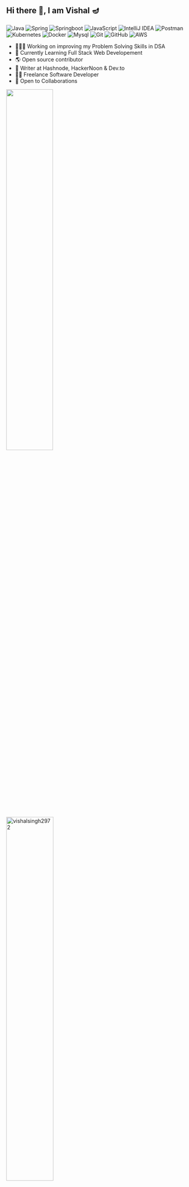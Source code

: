 ## Hi there 👋, I am Vishal 🪔

![Java](https://img.shields.io/badge/Java-ED8B00?style=for-the-badge&logo=Java&logoColor=white)
![Spring](https://img.shields.io/badge/Spring-6DB33F?style=for-the-badge&logo=spring&logoColor=white)
![Springboot](https://img.shields.io/badge/Spring_Boot-754111?style=for-the-badge&logo=spring-boot)
![JavaScript](https://img.shields.io/badge/JavaScript-F7DF1E?style=for-the-badge&logo=javascript&logoColor=black)
![IntelliJ IDEA](https://img.shields.io/badge/IntelliJ-521369.svg?style=for-the-badge&logo=intellij-idea&logoColor=white)
![Postman](https://img.shields.io/badge/Postman-FF6C37?style=for-the-badge&logo=postman&logoColor=white)
![Kubernetes](https://img.shields.io/badge/kubernetes-%23326ce5.svg?style=for-the-badge&logo=kubernetes&logoColor=white)
![Docker](https://img.shields.io/badge/docker-%230db7ed.svg?style=for-the-badge&logo=docker&logoColor=white)
![Mysql](https://img.shields.io/badge/MySQL-005C84?style=for-the-badge&logo=mysql&logoColor=white)
![Git](https://img.shields.io/badge/git-%23F05033.svg?style=for-the-badge&logo=git&logoColor=white)
![GitHub](https://img.shields.io/badge/github-%23121011.svg?style=for-the-badge&logo=github&logoColor=white)
![AWS](https://img.shields.io/badge/AWS-%23FF2900.svg?style=for-the-badge&logo=amazon-aws&logoColor=white)

- 🧑🏻‍💻 Working on improving my Problem Solving Skills in DSA 
- 🦿 Currently Learning Full Stack Web Developement 
- 🌎 Open source contributor                                                          
- 📝 Writer at Hashnode, HackerNoon & Dev.to
- 👨‍💻 Freelance Software Developer
- 🤝 Open to Collaborations

<div>
  
  <a title="GitHub Readme Stats"><img src="https://fabianocouto-readme-stats.vercel.app/api?username=vishalsingh2972&show_icons=true&include_all_commits=true&count_private=true&theme=github_dark_dimmed&hide=stars&line_height=28&v1&rank_icon=github&text_color=adbac7&title_color=7cfe9e&icon_color=7cfe9e" width=49.6% />
  </a>
  <a title="Github Readme Streak Stats"><img src="https://github-readme-streak-stats.herokuapp.com/?user=vishalsingh2972&background=24292f&border=373e47&stroke=373e47&currStreakNum=adbac7&sideNums=adbac7&sideLabels=adbac7&dates=adbac7&ring=7cfe9e&currStreakLabel=7cfe9e&fire=213658k" alt="vishalsingh2972" width=49.79% />
  </a>
  
</div>
